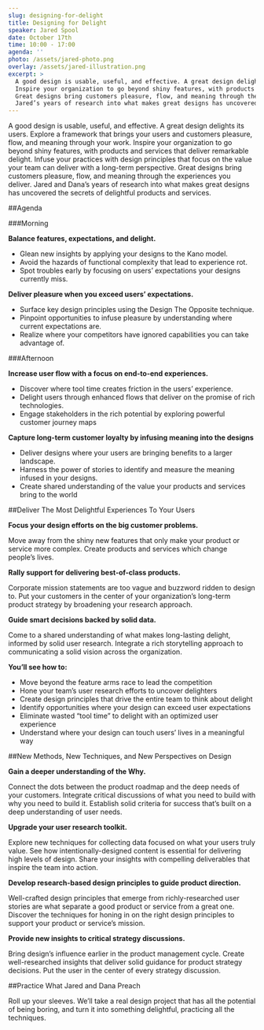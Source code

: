 ```yaml
---
slug: designing-for-delight
title: Designing for Delight
speaker: Jared Spool
date: October 17th
time: 10:00 - 17:00
agenda: ''
photo: /assets/jared-photo.png
overlay: /assets/jared-illustration.png
excerpt: >
  A good design is usable, useful, and effective. A great design delights its users. Explore a framework that brings your users and customers pleasure, flow, and meaning through your work.
  Inspire your organization to go beyond shiny features, with products and services that deliver remarkable delight. Infuse your practices with design principles that focus on the value your team can deliver with a long-term perspective.
  Great designs bring customers pleasure, flow, and meaning through the experiences you deliver.
  Jared’s years of research into what makes great designs has uncovered the secrets of delightful products and services.
---
```


A good design is usable, useful, and effective. A great design delights its users. Explore a framework that brings your users and customers pleasure, flow, and meaning through your work.
Inspire your organization to go beyond shiny features, with products and services that deliver remarkable delight. Infuse your practices with design principles that focus on the value your team can deliver with a long-term perspective.
Great designs bring customers pleasure, flow, and meaning through the experiences you deliver.
Jared and Dana’s years of research into what makes great designs has
uncovered the secrets of delightful products and services.

##Agenda

###Morning

**Balance features, expectations, and delight.**

* Glean new insights by applying your designs to the Kano model.
* Avoid the hazards of functional complexity that lead to experience rot.
* Spot troubles early by focusing on users’ expectations your designs currently miss.

**Deliver pleasure when you exceed users’ expectations.**

* Surface key design principles using the Design The Opposite technique.
* Pinpoint opportunities to infuse pleasure by understanding where current expectations are.
* Realize where your competitors have ignored capabilities you can take advantage of.

###Afternoon

**Increase user flow with a focus on end-to-end experiences.**

* Discover where tool time creates friction in the users’ experience.
* Delight users through enhanced flows that deliver on the promise of rich technologies.
* Engage stakeholders in the rich potential by exploring powerful customer journey maps

**Capture long-term customer loyalty by infusing meaning into the designs**

* Deliver designs where your users are bringing benefits to a larger landscape.
* Harness the power of stories to identify and measure the meaning infused in your designs.
* Create shared understanding of the value your products and services bring to the world

##Deliver The Most Delightful Experiences To Your Users

**Focus your design efforts on the big customer problems.**

Move away from the shiny new features that only make your product or service more complex. Create products and services which change people’s lives.

**Rally support for delivering best-of-class products.**

Corporate mission statements are too vague and buzzword ridden to design to. Put your customers in the center of your organization’s long-term product strategy by broadening your research approach.

**Guide smart decisions backed by solid data.**

Come to a shared understanding of what makes long-lasting delight, informed by solid user research. Integrate a rich storytelling approach to communicating a solid vision across the organization.

**You’ll see how to:**

* Move beyond the feature arms race to lead the competition
* Hone your team’s user research efforts to uncover delighters
* Create design principles that drive the entire team to think about delight
* Identify opportunities where your design can exceed user expectations
* Eliminate wasted “tool time” to delight with an optimized user experience
* Understand where your design can touch users’ lives in a meaningful way

##New Methods, New Techniques, and New Perspectives on Design

**Gain a deeper understanding of the Why.**

Connect the dots between the product roadmap and the deep needs of your customers. Integrate critical discussions of what you need to build with why you need to build it. Establish solid criteria for success that’s built on a deep understanding of user needs.

**Upgrade your user research toolkit.**

Explore new techniques for collecting data focused on what your users truly value. See how intentionally-designed content is essential for delivering high levels of design. Share your insights with compelling deliverables that inspire the team into action.

**Develop research-based design principles to guide product direction.**

Well-crafted design principles that emerge from richly-researched user stories are what separate a good product or service from a great one. Discover the techniques for honing in on the right design principles to support your product or service’s mission.

**Provide new insights to critical strategy discussions.**

Bring design’s influence earlier in the product management cycle. Create well-researched insights that deliver solid guidance for product strategy decisions. Put the user in the center of every strategy discussion.

##Practice What Jared and Dana Preach

Roll up your sleeves. We’ll take a real design project that has all the potential of being boring, and turn it into something delightful, practicing all the techniques.
